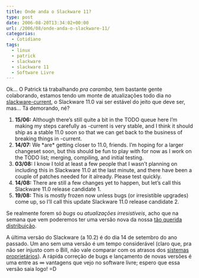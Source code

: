 ```yaml
---
title: Onde anda o Slackware 11?
type: post
date: 2006-08-20T13:34:02+00:00
url: /2006/08/onde-anda-o-slackware-11/
categorias:
  - Cotidiano
tags:
  - linux
  - patrick
  - slackware
  - slackware 11
  - Software Livre
---
```


Ok… O Patrick tá trabalhando _pra caramba_, tem bastante gente colaborando, estamos tendo um monte de atualizações todo dia no [slackware-current][1], o Slackware 11.0 vai ser estável do jeito que deve ser, mas… Tá demorando, né?

1. **15/06:** Although there’s still quite a bit in the TODO queue here I’m making my steps carefully as -current is very stable, and I think it should ship as a stable 11.0 soon so that we can get back to the business of breaking things in -current.
2. **14/07:** We \*are\* getting closer to 11.0, friends. I’m hoping for a larger changeset soon, but this should be fun to play with for now as I work on the TODO list; merging, compiling, and initial testing.
3. **03/08:** I know I told at least a few people that I wasn’t planning on including this in Slackware 11.0 at the last minute, and there have been a couple of patches needed for it already. Please test quickly.
4. **14/08:** There are still a few changes yet to happen, but let’s call this Slackware 11.0 release candidate 1.
5. **19/08:** This is mostly frozen now unless bugs (or irresistible upgrades) come up, so I’ll call this update Slackware 11.0 release candidate 2.

Se realmente forem só _bugs_ ou _atualizações irresistíveis_, acho que na semana que vem poderemos ter uma versão nova da nossa [tão querida distribuição][2].

A última versão do Slackware (a 10.2) é do dia 14 de setembro do ano passado. Um ano sem uma versão é um tempo considerável (claro que, pra não ser injusto com o Bill, não vale comparar com os atrasos dos [sistemas proprietários][3]). A rápida correção de bugs e lançamento de novas versões é uma entre as $\infty{}$ vantagens que vejo no software livre; espero que essa versão saia logo! =D

[1]: ftp://ftp.slackware.com/pub/slackware/slackware-current/ChangeLog.txt
[2]: http://www.slackware.com
[3]: http://www.microsoft.com/windowsvista/
